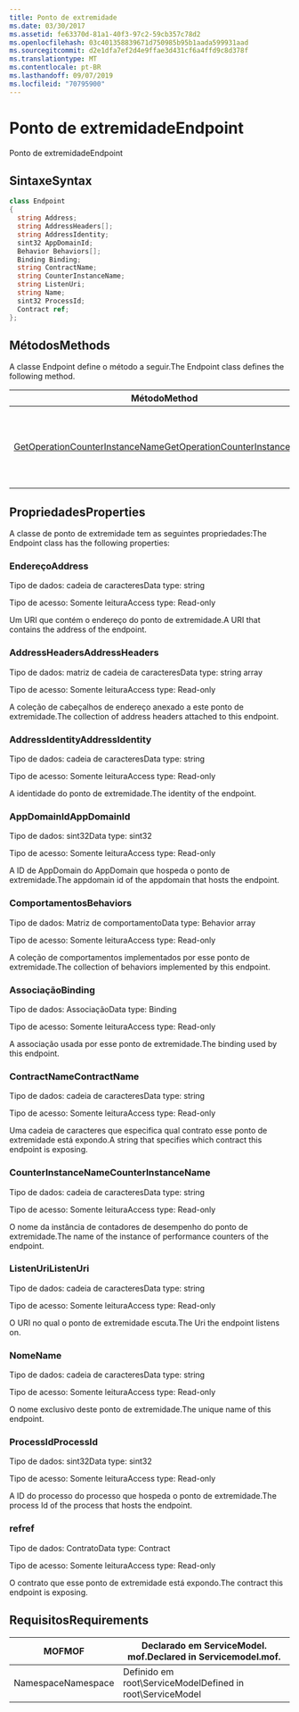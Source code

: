 ```yaml
---
title: Ponto de extremidade
ms.date: 03/30/2017
ms.assetid: fe63370d-81a1-40f3-97c2-59cb357c78d2
ms.openlocfilehash: 03c401358839671d750985b95b1aada599931aad
ms.sourcegitcommit: d2e1dfa7ef2d4e9ffae3d431cf6a4ffd9c8d378f
ms.translationtype: MT
ms.contentlocale: pt-BR
ms.lasthandoff: 09/07/2019
ms.locfileid: "70795900"
---
```

# <a name="endpoint"></a><span data-ttu-id="f769a-102">Ponto de extremidade</span><span class="sxs-lookup"><span data-stu-id="f769a-102">Endpoint</span></span>
<span data-ttu-id="f769a-103">Ponto de extremidade</span><span class="sxs-lookup"><span data-stu-id="f769a-103">Endpoint</span></span>  
  
## <a name="syntax"></a><span data-ttu-id="f769a-104">Sintaxe</span><span class="sxs-lookup"><span data-stu-id="f769a-104">Syntax</span></span>  
  
```csharp
class Endpoint  
{  
  string Address;  
  string AddressHeaders[];  
  string AddressIdentity;  
  sint32 AppDomainId;  
  Behavior Behaviors[];  
  Binding Binding;  
  string ContractName;  
  string CounterInstanceName;  
  string ListenUri;  
  string Name;  
  sint32 ProcessId;  
  Contract ref;  
};  
```  
  
## <a name="methods"></a><span data-ttu-id="f769a-105">Métodos</span><span class="sxs-lookup"><span data-stu-id="f769a-105">Methods</span></span>  
 <span data-ttu-id="f769a-106">A classe Endpoint define o método a seguir.</span><span class="sxs-lookup"><span data-stu-id="f769a-106">The Endpoint class defines the following method.</span></span>  
  
|<span data-ttu-id="f769a-107">Método</span><span class="sxs-lookup"><span data-stu-id="f769a-107">Method</span></span>|<span data-ttu-id="f769a-108">Descrição</span><span class="sxs-lookup"><span data-stu-id="f769a-108">Description</span></span>|  
|------------|-----------------|  
|[<span data-ttu-id="f769a-109">GetOperationCounterInstanceName</span><span class="sxs-lookup"><span data-stu-id="f769a-109">GetOperationCounterInstanceName</span></span>](getoperationcounterinstancename.md)|<span data-ttu-id="f769a-110">Recupera o nome da instância do contador de desempenho da operação</span><span class="sxs-lookup"><span data-stu-id="f769a-110">Retrieves the operation performance counter instance name</span></span>|  
  
## <a name="properties"></a><span data-ttu-id="f769a-111">Propriedades</span><span class="sxs-lookup"><span data-stu-id="f769a-111">Properties</span></span>  
 <span data-ttu-id="f769a-112">A classe de ponto de extremidade tem as seguintes propriedades:</span><span class="sxs-lookup"><span data-stu-id="f769a-112">The Endpoint class has the following properties:</span></span>  
  
### <a name="address"></a><span data-ttu-id="f769a-113">Endereço</span><span class="sxs-lookup"><span data-stu-id="f769a-113">Address</span></span>  
 <span data-ttu-id="f769a-114">Tipo de dados: cadeia de caracteres</span><span class="sxs-lookup"><span data-stu-id="f769a-114">Data type: string</span></span>  
  
 <span data-ttu-id="f769a-115">Tipo de acesso: Somente leitura</span><span class="sxs-lookup"><span data-stu-id="f769a-115">Access type: Read-only</span></span>  
  
 <span data-ttu-id="f769a-116">Um URI que contém o endereço do ponto de extremidade.</span><span class="sxs-lookup"><span data-stu-id="f769a-116">A URI that contains the address of the endpoint.</span></span>  
  
### <a name="addressheaders"></a><span data-ttu-id="f769a-117">AddressHeaders</span><span class="sxs-lookup"><span data-stu-id="f769a-117">AddressHeaders</span></span>  
 <span data-ttu-id="f769a-118">Tipo de dados: matriz de cadeia de caracteres</span><span class="sxs-lookup"><span data-stu-id="f769a-118">Data type: string array</span></span>  
  
 <span data-ttu-id="f769a-119">Tipo de acesso: Somente leitura</span><span class="sxs-lookup"><span data-stu-id="f769a-119">Access type: Read-only</span></span>  
  
 <span data-ttu-id="f769a-120">A coleção de cabeçalhos de endereço anexado a este ponto de extremidade.</span><span class="sxs-lookup"><span data-stu-id="f769a-120">The collection of address headers attached to this endpoint.</span></span>  
  
### <a name="addressidentity"></a><span data-ttu-id="f769a-121">AddressIdentity</span><span class="sxs-lookup"><span data-stu-id="f769a-121">AddressIdentity</span></span>  
 <span data-ttu-id="f769a-122">Tipo de dados: cadeia de caracteres</span><span class="sxs-lookup"><span data-stu-id="f769a-122">Data type: string</span></span>  
  
 <span data-ttu-id="f769a-123">Tipo de acesso: Somente leitura</span><span class="sxs-lookup"><span data-stu-id="f769a-123">Access type: Read-only</span></span>  
  
 <span data-ttu-id="f769a-124">A identidade do ponto de extremidade.</span><span class="sxs-lookup"><span data-stu-id="f769a-124">The identity of the endpoint.</span></span>  
  
### <a name="appdomainid"></a><span data-ttu-id="f769a-125">AppDomainId</span><span class="sxs-lookup"><span data-stu-id="f769a-125">AppDomainId</span></span>  
 <span data-ttu-id="f769a-126">Tipo de dados: sint32</span><span class="sxs-lookup"><span data-stu-id="f769a-126">Data type: sint32</span></span>  
  
 <span data-ttu-id="f769a-127">Tipo de acesso: Somente leitura</span><span class="sxs-lookup"><span data-stu-id="f769a-127">Access type: Read-only</span></span>  
  
 <span data-ttu-id="f769a-128">A ID de AppDomain do AppDomain que hospeda o ponto de extremidade.</span><span class="sxs-lookup"><span data-stu-id="f769a-128">The appdomain id of the appdomain that hosts the endpoint.</span></span>  
  
### <a name="behaviors"></a><span data-ttu-id="f769a-129">Comportamentos</span><span class="sxs-lookup"><span data-stu-id="f769a-129">Behaviors</span></span>  
 <span data-ttu-id="f769a-130">Tipo de dados: Matriz de comportamento</span><span class="sxs-lookup"><span data-stu-id="f769a-130">Data type: Behavior array</span></span>  
  
 <span data-ttu-id="f769a-131">Tipo de acesso: Somente leitura</span><span class="sxs-lookup"><span data-stu-id="f769a-131">Access type: Read-only</span></span>  
  
 <span data-ttu-id="f769a-132">A coleção de comportamentos implementados por esse ponto de extremidade.</span><span class="sxs-lookup"><span data-stu-id="f769a-132">The collection of behaviors implemented by this endpoint.</span></span>  
  
### <a name="binding"></a><span data-ttu-id="f769a-133">Associação</span><span class="sxs-lookup"><span data-stu-id="f769a-133">Binding</span></span>  
 <span data-ttu-id="f769a-134">Tipo de dados: Associação</span><span class="sxs-lookup"><span data-stu-id="f769a-134">Data type: Binding</span></span>  
  
 <span data-ttu-id="f769a-135">Tipo de acesso: Somente leitura</span><span class="sxs-lookup"><span data-stu-id="f769a-135">Access type: Read-only</span></span>  
  
 <span data-ttu-id="f769a-136">A associação usada por esse ponto de extremidade.</span><span class="sxs-lookup"><span data-stu-id="f769a-136">The binding used by this endpoint.</span></span>  
  
### <a name="contractname"></a><span data-ttu-id="f769a-137">ContractName</span><span class="sxs-lookup"><span data-stu-id="f769a-137">ContractName</span></span>  
 <span data-ttu-id="f769a-138">Tipo de dados: cadeia de caracteres</span><span class="sxs-lookup"><span data-stu-id="f769a-138">Data type: string</span></span>  
  
 <span data-ttu-id="f769a-139">Tipo de acesso: Somente leitura</span><span class="sxs-lookup"><span data-stu-id="f769a-139">Access type: Read-only</span></span>  
  
 <span data-ttu-id="f769a-140">Uma cadeia de caracteres que especifica qual contrato esse ponto de extremidade está expondo.</span><span class="sxs-lookup"><span data-stu-id="f769a-140">A string that specifies which contract this endpoint is exposing.</span></span>  
  
### <a name="counterinstancename"></a><span data-ttu-id="f769a-141">CounterInstanceName</span><span class="sxs-lookup"><span data-stu-id="f769a-141">CounterInstanceName</span></span>  
 <span data-ttu-id="f769a-142">Tipo de dados: cadeia de caracteres</span><span class="sxs-lookup"><span data-stu-id="f769a-142">Data type: string</span></span>  
  
 <span data-ttu-id="f769a-143">Tipo de acesso: Somente leitura</span><span class="sxs-lookup"><span data-stu-id="f769a-143">Access type: Read-only</span></span>  
  
 <span data-ttu-id="f769a-144">O nome da instância de contadores de desempenho do ponto de extremidade.</span><span class="sxs-lookup"><span data-stu-id="f769a-144">The name of the instance of performance counters of the endpoint.</span></span>  
  
### <a name="listenuri"></a><span data-ttu-id="f769a-145">ListenUri</span><span class="sxs-lookup"><span data-stu-id="f769a-145">ListenUri</span></span>  
 <span data-ttu-id="f769a-146">Tipo de dados: cadeia de caracteres</span><span class="sxs-lookup"><span data-stu-id="f769a-146">Data type: string</span></span>  
  
 <span data-ttu-id="f769a-147">Tipo de acesso: Somente leitura</span><span class="sxs-lookup"><span data-stu-id="f769a-147">Access type: Read-only</span></span>  
  
 <span data-ttu-id="f769a-148">O URI no qual o ponto de extremidade escuta.</span><span class="sxs-lookup"><span data-stu-id="f769a-148">The Uri the endpoint listens on.</span></span>  
  
### <a name="name"></a><span data-ttu-id="f769a-149">Nome</span><span class="sxs-lookup"><span data-stu-id="f769a-149">Name</span></span>  
 <span data-ttu-id="f769a-150">Tipo de dados: cadeia de caracteres</span><span class="sxs-lookup"><span data-stu-id="f769a-150">Data type: string</span></span>  
  
 <span data-ttu-id="f769a-151">Tipo de acesso: Somente leitura</span><span class="sxs-lookup"><span data-stu-id="f769a-151">Access type: Read-only</span></span>  
  
 <span data-ttu-id="f769a-152">O nome exclusivo deste ponto de extremidade.</span><span class="sxs-lookup"><span data-stu-id="f769a-152">The unique name of this endpoint.</span></span>  
  
### <a name="processid"></a><span data-ttu-id="f769a-153">ProcessId</span><span class="sxs-lookup"><span data-stu-id="f769a-153">ProcessId</span></span>  
 <span data-ttu-id="f769a-154">Tipo de dados: sint32</span><span class="sxs-lookup"><span data-stu-id="f769a-154">Data type: sint32</span></span>  
  
 <span data-ttu-id="f769a-155">Tipo de acesso: Somente leitura</span><span class="sxs-lookup"><span data-stu-id="f769a-155">Access type: Read-only</span></span>  
  
 <span data-ttu-id="f769a-156">A ID do processo do processo que hospeda o ponto de extremidade.</span><span class="sxs-lookup"><span data-stu-id="f769a-156">The process Id of the process that hosts the endpoint.</span></span>  
  
### <a name="ref"></a><span data-ttu-id="f769a-157">ref</span><span class="sxs-lookup"><span data-stu-id="f769a-157">ref</span></span>  
 <span data-ttu-id="f769a-158">Tipo de dados: Contrato</span><span class="sxs-lookup"><span data-stu-id="f769a-158">Data type: Contract</span></span>  
  
 <span data-ttu-id="f769a-159">Tipo de acesso: Somente leitura</span><span class="sxs-lookup"><span data-stu-id="f769a-159">Access type: Read-only</span></span>  
  
 <span data-ttu-id="f769a-160">O contrato que esse ponto de extremidade está expondo.</span><span class="sxs-lookup"><span data-stu-id="f769a-160">The contract this endpoint is exposing.</span></span>  
  
## <a name="requirements"></a><span data-ttu-id="f769a-161">Requisitos</span><span class="sxs-lookup"><span data-stu-id="f769a-161">Requirements</span></span>  
  
|<span data-ttu-id="f769a-162">MOF</span><span class="sxs-lookup"><span data-stu-id="f769a-162">MOF</span></span>|<span data-ttu-id="f769a-163">Declarado em ServiceModel. mof.</span><span class="sxs-lookup"><span data-stu-id="f769a-163">Declared in Servicemodel.mof.</span></span>|  
|---------|-----------------------------------|  
|<span data-ttu-id="f769a-164">Namespace</span><span class="sxs-lookup"><span data-stu-id="f769a-164">Namespace</span></span>|<span data-ttu-id="f769a-165">Definido em root\ServiceModel</span><span class="sxs-lookup"><span data-stu-id="f769a-165">Defined in root\ServiceModel</span></span>|
